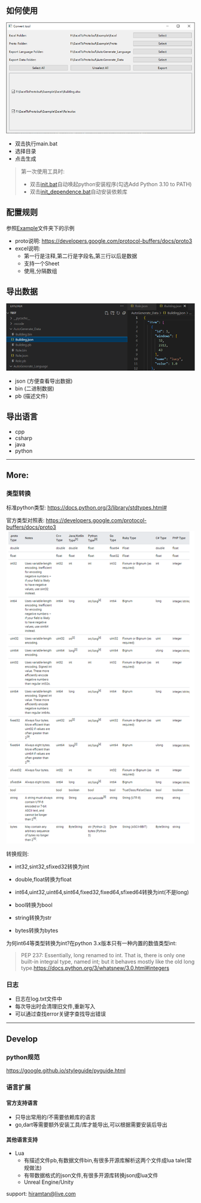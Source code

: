 ## 如何使用
![](/Others/Q9RVLdhun7.png)
- 双击执行main.bat
- 选择目录
- 点击生成

> 第一次使用工具时:
> - 双击[init.bat](init.bat)自动唤起python安装程序(勾选Add Python 3.10 to PATH)
> - 双击[init_dependence.bat](init_dependence.bat)自动安装依赖库

## 配置规则
参照[Example](Example)文件夹下的示例
- proto说明: https://developers.google.com/protocol-buffers/docs/proto3
- excel说明:
    - 第一行是注释,第二行是字段名,第三行以后是数据
    - 支持一个Sheet
    - 使用,分隔数组

## 导出数据
![](/Others/FvCsQi9QOz.png)
- json (方便查看导出数据)
- bin (二进制数据)
- pb (描述文件)

## 导出语言
- cpp
- csharp
- java
- python

-----

## More:

### 类型转换
标准python类型: 
https://docs.python.org/3/library/stdtypes.html#

官方类型对照表: https://developers.google.com/protocol-buffers/docs/proto3
![](/Others/vbBuHG4DUC.png)

转换规则:
- int32,sint32,sfixed32转换为int

- double,float转换为float

- int64,uint32,uint64,sint64,fixed32,fixed64,sfixed64转换为int(不是long)

- bool转换为bool

- string转换为str

- bytes转换为bytes

为何int64等类型转换为int?在python 3.x版本只有一种内置的数值类型int:

>PEP 237: Essentially, long renamed to int. That is, there is only one built-in integral type, named int; but it behaves mostly like the old long type.https://docs.python.org/3/whatsnew/3.0.html#integers

### 日志
- 日志在log.txt文件中
- 每次导出时会清理旧文件,重新写入
- 可以通过查找error关键字查找导出错误


-----

## Develop

### python规范 
https://google.github.io/styleguide/pyguide.html

### 语言扩展

#### 官方支持语言
- 只导出常用的/不需要依赖库的语言
- go,dart等需要额外安装工具/库才能导出,可以根据需要安装后导出

#### 其他语言支持
- Lua
  - 有描述文件pb,有数据文件bin,有很多开源库解析这两个文件成lua tale(常规做法)
  - 有带数据格式的json文件,有很多开源库转换json成lua文件
  - Unreal Engine/Unity 

support: hiramtan@live.com